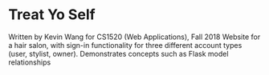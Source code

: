 # Treat Yo Self
Written by Kevin Wang for CS1520 (Web Applications), Fall 2018
Website for a hair salon, with sign-in functionality for three different account types (user, stylist, owner). Demonstrates concepts such as Flask model relationships


